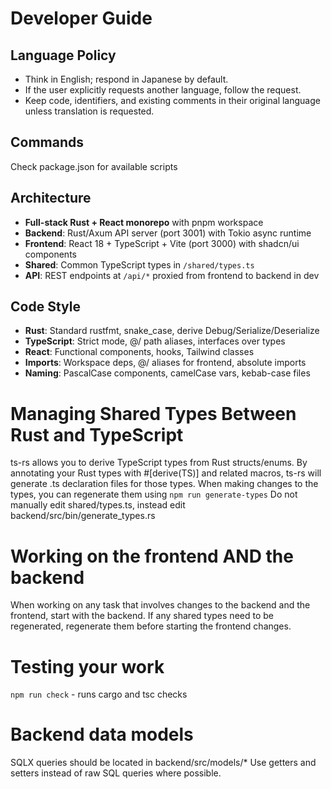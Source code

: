 # Developer Guide

## Language Policy
- Think in English; respond in Japanese by default.
- If the user explicitly requests another language, follow the request.
- Keep code, identifiers, and existing comments in their original language unless translation is requested.

## Commands

Check package.json for available scripts

## Architecture

- **Full-stack Rust + React monorepo** with pnpm workspace
- **Backend**: Rust/Axum API server (port 3001) with Tokio async runtime
- **Frontend**: React 18 + TypeScript + Vite (port 3000) with shadcn/ui components
- **Shared**: Common TypeScript types in `/shared/types.ts`
- **API**: REST endpoints at `/api/*` proxied from frontend to backend in dev

## Code Style

- **Rust**: Standard rustfmt, snake_case, derive Debug/Serialize/Deserialize
- **TypeScript**: Strict mode, @/ path aliases, interfaces over types
- **React**: Functional components, hooks, Tailwind classes
- **Imports**: Workspace deps, @/ aliases for frontend, absolute imports
- **Naming**: PascalCase components, camelCase vars, kebab-case files

# Managing Shared Types Between Rust and TypeScript

ts-rs allows you to derive TypeScript types from Rust structs/enums. By annotating your Rust types with #[derive(TS)] and related macros, ts-rs will generate .ts declaration files for those types.
When making changes to the types, you can regenerate them using `npm run generate-types`
Do not manually edit shared/types.ts, instead edit backend/src/bin/generate_types.rs

# Working on the frontend AND the backend

When working on any task that involves changes to the backend and the frontend, start with the backend. If any shared types need to be regenerated, regenerate them before starting the frontend changes.

# Testing your work

`npm run check` - runs cargo and tsc checks

# Backend data models

SQLX queries should be located in backend/src/models/\*
Use getters and setters instead of raw SQL queries where possible.
